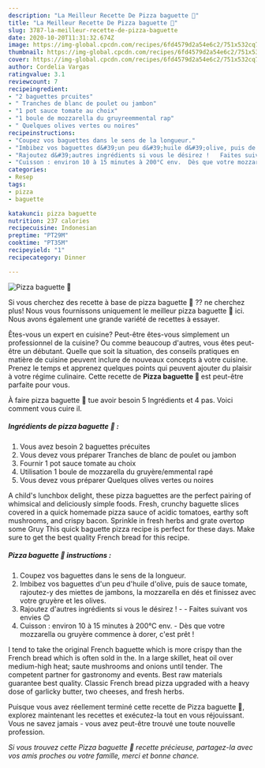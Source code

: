 ```yaml
---
description: "La Meilleur Recette De Pizza baguette 🍕"
title: "La Meilleur Recette De Pizza baguette 🍕"
slug: 3787-la-meilleur-recette-de-pizza-baguette
date: 2020-10-20T11:31:32.674Z
image: https://img-global.cpcdn.com/recipes/6fd4579d2a54e6c2/751x532cq70/pizza-baguette-🍕-photo-principale-de-la-recette.jpg
thumbnail: https://img-global.cpcdn.com/recipes/6fd4579d2a54e6c2/751x532cq70/pizza-baguette-🍕-photo-principale-de-la-recette.jpg
cover: https://img-global.cpcdn.com/recipes/6fd4579d2a54e6c2/751x532cq70/pizza-baguette-🍕-photo-principale-de-la-recette.jpg
author: Cordelia Vargas
ratingvalue: 3.1
reviewcount: 7
recipeingredient:
- "2 baguettes prcuites"
- " Tranches de blanc de poulet ou jambon"
- "1 pot sauce tomate au choix"
- "1 boule de mozzarella du gruyreemmental rap"
- " Quelques olives vertes ou noires"
recipeinstructions:
- "Coupez vos baguettes dans le sens de la longueur."
- "Imbibez vos baguettes d&#39;un peu d&#39;huile d&#39;olive, puis de sauce tomate, rajoutez-y des miettes de jambons, la mozzarella en dés et finissez avec votre gruyère et les olives."
- "Rajoutez d&#39;autres ingrédients si vous le désirez !   Faites suivant vos envies 😊"
- "Cuisson : environ 10 à 15 minutes à 200°C env.  Dès que votre mozzarella ou gruyère commence à dorer, c&#39;est prêt !"
categories:
- Resep
tags:
- pizza
- baguette

katakunci: pizza baguette 
nutrition: 237 calories
recipecuisine: Indonesian
preptime: "PT29M"
cooktime: "PT35M"
recipeyield: "1"
recipecategory: Dinner

---
```



![Pizza baguette 🍕](https://img-global.cpcdn.com/recipes/6fd4579d2a54e6c2/751x532cq70/pizza-baguette-🍕-photo-principale-de-la-recette.jpg)

Si vous cherchez des recette à base de pizza baguette 🍕 ?? ne cherchez plus! Nous vous fournissons uniquement le meilleur pizza baguette 🍕 ici. Nous avons également une grande variété de recettes à essayer.

Êtes-vous un expert en cuisine? Peut-être êtes-vous simplement un professionnel de la cuisine? Ou comme beaucoup d'autres, vous êtes peut-être un débutant. Quelle que soit la situation, des conseils pratiques en matière de cuisine peuvent inclure de nouveaux concepts à votre cuisine. Prenez le temps et apprenez quelques points qui peuvent ajouter du plaisir à votre régime culinaire. Cette recette de <strong> Pizza baguette 🍕 </strong> est peut-être parfaite pour vous.

<!--inarticleads1-->

À faire pizza baguette 🍕 tue avoir besoin 5 Ingrédients et 4 pas. Voici comment vous cuire il.

##### Ingrédients de pizza baguette 🍕 :

1. Vous avez besoin 2 baguettes précuites
1. Vous devez vous préparer  Tranches de blanc de poulet ou jambon
1. Fournir 1 pot sauce tomate au choix
1. Utilisation 1 boule de mozzarella du gruyère/emmental rapé
1. Vous devez vous préparer  Quelques olives vertes ou noires


A child&#39;s lunchbox delight, these pizza baguettes are the perfect pairing of whimsical and deliciously simple foods. Fresh, crunchy baguette slices covered in a quick homemade pizza sauce of acidic tomatoes, earthy soft mushrooms, and crispy bacon. Sprinkle in fresh herbs and grate overtop some Gruy This quick baguette pizza recipe is perfect for these days. Make sure to get the best quality French bread for this recipe. 

<!--inarticleads2-->

##### Pizza baguette 🍕 instructions :

1. Coupez vos baguettes dans le sens de la longueur.
1. Imbibez vos baguettes d&#39;un peu d&#39;huile d&#39;olive, puis de sauce tomate, rajoutez-y des miettes de jambons, la mozzarella en dés et finissez avec votre gruyère et les olives.
1. Rajoutez d&#39;autres ingrédients si vous le désirez !  -  - Faites suivant vos envies 😊
1. Cuisson : environ 10 à 15 minutes à 200°C env.  - Dès que votre mozzarella ou gruyère commence à dorer, c&#39;est prêt !


I tend to take the original French baguette which is more crispy than the French bread which is often sold in the. In a large skillet, heat oil over medium-high heat; saute mushrooms and onions until tender. The competent partner for gastronomy and events. Best raw materials guarantee best quality. Classic French bread pizza upgraded with a heavy dose of garlicky butter, two cheeses, and fresh herbs. 

<!--inarticleads1-->

<p>
Puisque vous avez réellement terminé cette recette de Pizza baguette 🍕, explorez maintenant les recettes et exécutez-la tout en vous réjouissant. Vous ne savez jamais - vous avez peut-être trouvé une toute nouvelle profession.
</p>

<p>
<i>Si vous trouvez cette Pizza baguette 🍕 recette précieuse, partagez-la avec vos amis proches ou votre famille, merci et bonne chance.</i>
</p>

